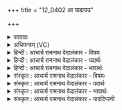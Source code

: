 +++
title = "12_0402 आ याह्ययउ"

+++
<details><summary>पदपाठः</summary>

आ꣢। या꣣हि। अय꣢म्। इ꣡न्द꣢꣯वे। अ꣡श्व꣢꣯पते। अ꣡श्व꣢꣯। प꣣ते। गो꣡प꣢꣯ते। गो। प꣣ते। उ꣡र्व꣢꣯रापते। उ꣡र्व꣢꣯रा। प꣣ते। सो꣡म꣢꣯म्। सो꣣मपते। सोम। पते। पिब। ४०२।
</details>

<details><summary>अधिमन्त्रम् (VC)</summary>

- इन्द्रः
- सौभरि: काण्व:
- ककुप्
- ऋषभः
- ऐन्द्रं काण्डम्
</details>

<details><summary>हिन्दी : आचार्य रामनाथ वेदालंकार - विषयः</summary>

अगले मन्त्र में इन्द्र नाम से परमात्मा, जीवात्मा आदि का आह्वान किया गया है।
</details>

<details><summary>हिन्दी : आचार्य रामनाथ वेदालंकार - पदार्थः</summary>

पदार्थान्वयभाषाः -  प्रथम—परमात्मा के पक्ष में। हे (अश्वपते) घोड़ों के अथवा अश्व नाम से प्रसिद्ध अग्नि, बादल आदि के अधीश्वर, (गोपते) गाय पशुओं के अथवा सूर्यकिरणों के अधीश्वर, (उर्वरापते) उपजाऊ भूमियों के अधीश्वर इन्द्र परमात्मन् ! (अयम्) यह आप (इन्दवे) आनन्दरस के प्रवाह के लिए (आ याहि) आओ, मेरे हृदय में प्रकट होवो। हे (सोमपते) मेरे मनरूप चन्द्रमा के अधीश्वर ! आप (सोमम्) मेरे श्रद्धारस का (पिब) पान करो ॥ द्वितीय—जीवात्मा के पक्ष में। हे (अश्वपते) इन्द्रिय रूप घोड़ों के स्वामी, (गोपते) वाणियों और प्राणों के स्वामी, (उर्वरापते) ऋद्धि-सिद्धि की उपजाऊ बुद्धि के स्वामी मेरे अन्तरात्मन् ! (अयम्) यह तू (इन्दवे) परमेश्वरोपासना का आनन्द पाने के लिए (आ याहि) तैयार हो। हे (सोमपते) मन के स्वामी ! तू (सोमम्) ब्रह्मानन्द-रस का (पिब) पान कर ॥४॥ इस मन्त्र में श्लेषालङ्कार है, ‘पते’ की आवृत्ति में लाटानुप्रास और ‘सोम’ की आवृत्ति में यमक है ॥४॥
</details>

<details><summary>हिन्दी : आचार्य रामनाथ वेदालंकार - भावार्थः</summary>

भावार्थभाषाः -  जो जीवात्मा शरीरस्थ मन, बुद्धि, प्राण, चक्षु, श्रोत्र आदि का तथा ज्ञान, कर्म आदि का अधिष्ठाता है, उसे चाहिए कि नित्य जगदीश्वर की उपासना से ब्रह्मानन्द-रस को प्राप्त करे ॥४॥
</details>

<details><summary>संस्कृत : आचार्य रामनाथ वेदालंकार - विषयः</summary>

अथेन्द्रनाम्ना परमात्मजीवात्मादीनाह्वयति।
</details>

<details><summary>संस्कृत : आचार्य रामनाथ वेदालंकार - पदार्थः</summary>

पदार्थान्वयभाषाः -  प्रथमः—परमात्मपरः। हे (अश्वपते) अश्वपशूनाम् अ्श्वनाम्ना ख्यातानाम् अग्निपर्जन्यादीनां२ वा अधीश्वर, (गोपते) गवां धेनूनाम् आदित्यकिरणानां वा अधीश्वर, (उर्वरापते) बहुसस्योत्पादनसमर्थानां भूमीनाम् अधीश्वर इन्द्र परमात्मन् ! (अयम्) एष त्वम् (इन्दवे) आनन्दरसप्रवाहाय (आयाहि) आगच्छ, हृदये प्रकटीभव। हे (सोमपते३) मम मनश्चन्द्रस्य अधीश्वर ! त्वम् (सोमम्) मदीयं श्रद्धारसम् (पिब) आस्वादय ॥ अथ द्वितीयः—जीवात्मपरः। हे (अश्वपते) शरीरस्थे नियुक्तानाम् इन्द्रियरूपाणामश्वानां स्वामिन् ! आत्मानं रथिनं विद्धि शरीरं रथमेव तु। इन्द्रियाणि हयानाहुः। कठ० ३।३,४। (गोपते) गवां वाचां प्राणानां वा स्वामिन् ! गौरिति वाङ्नाम। निघं० १।११। प्राणो हि गौः। श० ४।३।४।२५। (उर्वरापते) ऋद्धिसिद्ध्युत्पादनक्षमायाः बुद्धेः स्वामिन् मम अन्तरात्मन् ! (अयम्) एष त्वम् (इन्दवे) परमात्मोपासनाया आनन्दं प्राप्तुम् (आयाहि) सन्नद्धो भव। हे (सोमपते) सोमस्य मनसः स्वामिन् ! त्वम् (सोमम्) ब्रह्मानन्दरसम् (पिब) आस्वादय ॥४॥ अत्र श्लेषालङ्कारः, ‘पते’ इत्यस्यावृत्तौ लाटानुप्रासः, सोमावृत्तौ च यमकम् ॥४॥
</details>

<details><summary>संस्कृत : आचार्य रामनाथ वेदालंकार - भावार्थः</summary>

भावार्थभाषाः -  यो जीवात्मा देहस्थान् मनोबुद्धिप्राणचक्षुःश्रोत्रादीन् ज्ञानकर्मादींश्चाधितिष्ठति तेन नित्यं जगदीश्वरोपासनया ब्रह्मानन्दरसोऽधिगन्तव्यः ॥४॥
</details>

<details><summary>संस्कृत : आचार्य रामनाथ वेदालंकार - पादटिप्पनी</summary>

टिप्पणी:   १. ऋ० ८।२१।३ ‘आ याह्ययमिन्दवे’ इत्यत्र ‘आयाहीम इन्दवो’ इति पाठः। २. ‘प्र नूनं जातवेदसमश्वं हिनोत वाजिनम्’ ऋ० १०।१८८।१; ‘प्र पिन्वत वृष्णो अश्वस्य धाराः’ ऋ० ५।८३।६ इति प्रामाण्याद् अग्निः पर्जन्यश्चाश्वो नाम। ३. अत्र चत्वारि पदानि सम्बोधनान्तानि। तेषु ‘सोमपते’ इत्यत्र ‘आमन्त्रितस्य च’ ८।१।१९ इति निघातः। ‘अश्वपते’ इत्यत्र पादादित्वान्न निघातः, किन्तु षाष्ठेन ‘आमन्त्रितस्य च’ ६।१।१९८ इत्यनेन आद्युदात्तत्वम्। ‘गोपते, उर्वरापते’ इत्यत्रापि ‘आमन्त्रितं पूर्वमविद्यमानवत्’ ८।१।७२ इति न्यायेन पदात्परत्वाभावान्न निघातः, किन्तु आद्युदात्तत्वमेव।
</details>
